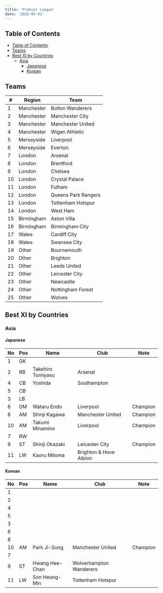 ```yaml
---
title: 'Premier League'
date: '2025-05-01'
---
```


## Table of Contents

- [Table of Contents](#table-of-contents)
- [Teams](#teams)
- [Best XI by Countries](#best-xi-by-countries)
  - [Asia](#asia)
    - [Japanese](#japanese)
    - [Korean](#korean)

## Teams

| #   | Region     | Team                |
| --- | ---------- | ------------------- |
| 1   | Manchester | Bolton Wanderers    |
| 2   | Manchester | Manchester City     |
| 3   | Manchester | Manchester United   |
| 4   | Manchester | Wigan Athletic      |
| 5   | Merseyside | Liverpool           |
| 6   | Merseyside | Everton             |
| 7   | London     | Arsenal             |
| 8   | London     | Brentford           |
| 9   | London     | Chelsea             |
| 10  | London     | Crystal Palace      |
| 11  | London     | Fulham              |
| 12  | London     | Queens Park Rangers |
| 13  | London     | Tottenham Hotspur   |
| 14  | London     | West Ham            |
| 15  | Birmingham | Aston Villa         |
| 16  | Birmingham | Birmingham City     |
| 17  | Wales      | Cardiff City        |
| 18  | Wales      | Swansea City        |
| 19  | Other      | Bournemouth         |
| 20  | Other      | Brighton            |
| 21  | Other      | Leeds United        |
| 22  | Other      | Leicester City      |
| 23  | Other      | Newcastle           |
| 24  | Other      | Nottingham Forest   |
| 25  | Other      | Wolves              |

## Best XI by Countries

### Asia

#### Japanese

| No  | Pos | Name              | Club                   | Note     |
| --- | --- | ----------------- | ---------------------- | -------- |
| 1   | GK  |                   |                        |          |
| 2   | RB  | Takehiro Tomiyasu | Arsenal                |          |
| 4   | CB  | Yoshida           | Southampton            |          |
| 5   | CB  |                   |                        |          |
| 3   | LB  |                   |                        |          |
| 6   | DM  | Wataru Endo       | Liverpool              | Champion |
| 8   | AM  | Shinji Kagawa     | Manchester United      | Champion |
| 10  | AM  | Takumi Minamino   | Liverpool              | Champion |
| 7   | RW  |                   |                        |          |
| 9   | ST  | Shinji Okazaki    | Leicester City         | Champion |
| 11  | LW  | Kaoru Mitoma      | Brighton & Hove Albion |          |

#### Korean

| No  | Pos | Name           | Club                    | Note     |
| --- | --- | -------------- | ----------------------- | -------- |
| 1   |     |                |                         |          |
| 2   |     |                |                         |          |
| 4   |     |                |                         |          |
| 5   |     |                |                         |          |
| 3   |     |                |                         |          |
| 6   |     |                |                         |          |
| 8   |     |                |                         |          |
| 10  | AM  | Park Ji-Sung   | Manchester United       | Champion |
| 7   |     |                |                         |          |
| 9   | ST  | Hwang Hee-Chan | Wolverhampton Wanderers |          |
| 11  | LW  | Son Heung-Min  | Tottenham Hotspur       |          |
